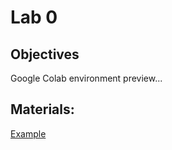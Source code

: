 # Lab 0

## Objectives

Google Colab environment preview...

## Materials:

[Example](https://github.com/smduarte/spbd-2526/blob/main/docs/labs/lab0/SPBD_Labs_python0_exercise.ipynb)

